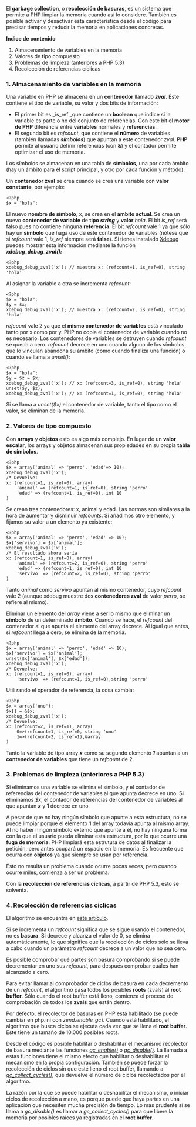 El **garbage collection**, o **recolección de basuras**, es un sistema que permite a PHP limpiar la memoria cuando así lo considere. También es posible activar y desactivar esta característica desde el código para precisar tiempos y reducir la memoria en aplicaciones concretas.

**Indice de contenido**

1.  Almacenamiento de variables en la memoria
2.  Valores de tipo compuesto
3.  Problemas de limpieza (anteriores a PHP 5.3)
4.  Recolección de referencias cíclicas

### 1. Almacenamiento de variables en la memoria

Una variable en PHP se almacena en un **contenedor** llamado **_zval_**. Éste contiene el tipo de variable, su valor y dos bits de información:

*   El primer bit es _is_ref _que contiene un **boolean** que indice si la variable es parte o no del conjunto de referencias. Con este bit el **motor de PHP** diferencia entre **variables** normales y **referencias**.
*   El segundo bit es _refcount_, que contiene el **número** de variables (también llamadas _**símbolos**_) que apuntan a este contenedor _zval_. **PHP** permite al usuario definir referencias (con **&**) y el contador permite optimizar el uso de memoria.

Los símbolos se almacenan en una tabla de **símbolos**, una por cada ámbito (hay un ámbito para el script principal, y otro por cada función y método).

Un **contenedor zval** se crea cuando se crea una variable con **valor constante**, por ejemplo:

```
<?php
$x = "hola";
```

El nuevo **nombre de símbolo**, x, se crea en el **ámbito actual**. Se crea un nuevo **contenedor de variable** de **tipo _string_** y **valor** _hola_. El bit _is_ref_ será falso pues no contiene ninguna **referencia**. El bit _refcount_ vale 1 ya que sólo hay un **símbolo** que haga uso de este contenedor de variables (nótese que si _refcount_ vale 1, _is_ref_ siempre será **false**). Si tienes instalado [Xdebug](http://xdebug.org/) puedes mostrar esta información mediante la función _**xdebug_debug_zval():**_

```
<?php
xdebug_debug_zval('x'); // muestra x: (refcount=1, is_ref=0), string 'hola'
```

Al asignar la variable a otra se incrementa _refcount_:

```
<?php
$x = "hola";
$y = $x;
xdebug_debug_zval('x'); // muestra x: (refcount=2, is_ref=0), string 'hola'
```

_refcount_ vale 2 ya que el **mismo contenedor de variables** está vinculado tanto por x como por y. PHP no copia el contenedor de variable cuando no es necesario. Los contenedores de variables se detruyen cuando _refcount_ se queda a cero. _refcount_ decrece en uno cuando alguno de los símbolos que lo vinculan abandona su ámbito (como cuando finaliza una función) o cuando se llama a _unset()_:

```
<?php
$x = "hola";
$y = $z = $x;
xdebug_debug_zval('x'); // x: (refcount=3, is_ref=0), string 'hola'
unset($y, $z);
xdebug_debug_zval('x'); // x: (refcount=1, is_ref=0), string 'hola'
```

Si se llama a _unset($x)_ el contenedor de variable, tanto el tipo como el valor, se eliminan de la memoria.

### 2. Valores de tipo compuesto

Con **arrays** y **objetos** esto es algo más complejo. En lugar de un **valor escalar**, los arrays y objetos almacenan sus propiedades en su propia **tabla de símbolos**. 

```
<?php
$x = array('animal' => 'perro', 'edad'=> 10);
xdebug_debug_zval('x');
/* Devuelve:
x: (refcount=1, is_ref=0), array(
    'animal' => (refcount=1, is_ref=0), string 'perro'
    'edad' => (refcount=1, is_ref=0), int 10
)
```

Se crean tres contenedores: x, animal y edad. Las normas son similares a la hora de aumentar y disminuir _refcounts_. Si añadimos otro elemento, y fijamos su valor a un elemento ya existente:

```
<?php
$x = array('animal' => 'perro', 'edad' => 10);
$x['servivo'] = $x['animal'];
xdebug_debug_zval('x');
/* El resultado ahora sería
x: (refcount=1, is_ref=0), array(
    'animal' => (refcount=2, is_ref=0), string 'perro'
    'edad' => (refcount=1, is_ref=0), int 10
    'servivo' => (refcount=2, is_ref=0), string 'perro'
)
```

Tanto _animal_ como _servivo_ apuntan al mismo contenedor, cuyo _refcount_ vale 2 (aunque xdebug muestre dos **contenedores zval** de valor _perro_, se refiere al mismo). 

Eliminar un elemento del _array_ viene a ser lo mismo que eliminar un **símbolo** de un determinado **ámbito**. Cuando se hace, el _refcount_ del contenedor al que apunta el elemento del array decrece. Al igual que antes, si _refcount_ llega a cero, se elimina de la memoria. 

```
<?php
$x = array('animal' => 'perro', 'edad' => 10);
$x['servivo'] = $x['animal'];
unset($x['animal'], $x['edad']);
xdebug_debug_zval('x');
/* Devuelve:
x: (refcount=1, is_ref=0), array(
    'servivo' => (refcount=1, is_ref=0),string 'perro'
```

Utilizando el operador de referencia, la cosa cambia:

```
<?php
$x = array('uno');
$x[] = &$x;
xdebug_debug_zval('x');
/* Devuelve:
x: (refcount=2, is_ref=1), array(
    0=>(refcount=1, is_ref=0, string 'uno'
    1=>(refcount=2, is_ref=1),&array
)
```

Tanto la variable de tipo array _**x**_ como su segundo elemento _**1**_ apuntan a un **contenedor de variables** que tiene un _refcount_ de 2. 

### 3. Problemas de limpieza (anteriores a PHP 5.3)

Si eliminamos una variable se elimina el símbolo, y el contador de referencias del contenedor de variables al que apunta decrece en uno. Si eliminamos _$x_, el contador de referencias del contenedor de variables al que apuntan _**x**_ y **1** decrece en uno.

A pesar de que no hay ningún símbolo que apunte a esta estructura, no se puede limpiar porque el elemento **1** del array todavía apunta al mismo array. Al no haber ningún símbolo externo que apunte a él, no hay ninguna forma con la que el usuario pueda eliminar esta estructura, por lo que ocurre una **fuga de memoria**. PHP limpiará esta estrutura de datos al finalizar la petición, pero antes ocupará un espacio en la memoria. Es frecuente que ocurra con **objetos** ya que siempre se usan por referencia. 

Esto no resulta un problema cuando ocurre pocas veces, pero cuando ocurre miles, comienza a ser un problema. 

Con la **recolección de referencias cíclicas**, a partir de PHP 5.3, esto se solventa.

### 4. Recolección de referencias cíclicas

El algoritmo se encuentra en [este artículo](http://researcher.watson.ibm.com/researcher/files/us-bacon/Bacon01Concurrent.pdf). 

Si se incrementa un _refcount_ significa que se sigue usando el contenedor, no es **basura**. Si decrece y alcanza el valor de 0, se elimina automáticamente, lo que significa que la recolección de ciclos sólo se lleva a cabo cuando un parámetro _refcount_ decrece a un valor que no sea cero.

Es posible comprobar qué partes son basura comprobando si se puede decrementar en uno sus _refcount_, para después comprobar cuáles han alcanzado a cero. 

Para evitar llamar al comprobador de ciclos de basura en cada decremento de un _refcount_, el algoritmo pasa todos los posibles **roots** (zvals) al **root buffer**. Sólo cuando el root buffer está lleno, comienza el proceso de comprobación de todos los **zvals** que están dentro.

Por defecto, el recolector de basuras en PHP está habilitado (se puede cambiar en php.ini con _zend.enable_gc_). Cuando está habilitado, el algoritmo que busca ciclos se ejecuta cada vez que se llena el **root buffer**. Éste tiene un tamaño de 10.000 posibles roots. 

Desde el código es posible habilitar o deshabilitar el mecanismo recolector de basura mediante las funciones [_gc_enable()_](http://php.net/manual/es/function.gc-enable.php) o [_gc_disable()_](http://php.net/manual/es/function.gc-disable.php). La llamada a estas funciones tiene el mismo efecto que habilitar o deshabilitar el mecanismo en la propia configuración. También se puede forzar la recolección de ciclos sin que esté lleno el root buffer, llamando a [_gc_collect_cycles()_](http://php.net/manual/es/function.gc-collect-cycles.php), que devuelve el número de ciclos recolectados por el algoritmo.

La razón por la que se puede habilitar o deshabilitar el mecanismo, o iniciar ciclos de recolección a mano, es porque puede que haya partes en una aplicación que necesiten mucha precisión de tiempo. Lo más prudente si se llama a _gc_disable()_ es llamar a _gc_collect_cycles()_ para que libere la memoria por posibles raíces ya registradas en el **root buffer**.
